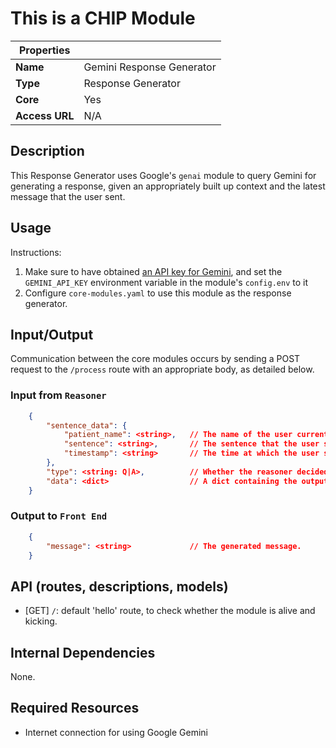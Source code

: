 # This is a CHIP Module
| Properties    |                     |
| ------------- | -------------       |
| **Name**      | Gemini Response Generator |
| **Type**      | Response Generator  |
| **Core**      | Yes |
| **Access URL**       | N/A                 |

## Description
This Response Generator uses Google's `genai` module to query Gemini for generating a response, given an appropriately built up context and the latest message that the user sent.

## Usage
Instructions:
1. Make sure to have obtained [an API key for Gemini](https://ai.google.dev/gemini-api/docs/api-key), and set the `GEMINI_API_KEY` environment variable in the module's `config.env` to it
2. Configure `core-modules.yaml` to use this module as the response generator.

## Input/Output
Communication between the core modules occurs by sending a POST request to the `/process` route with an appropriate body, as detailed below.

### Input from `Reasoner`
```JSON
	{
        "sentence_data": {
            "patient_name": <string>,   // The name of the user currently chatting.
            "sentence": <string>,       // The sentence that the user submitted.
            "timestamp": <string>       // The time at which the user submitted the sentence (ISO format).
        },
		"type": <string: Q|A>,          // Whether the reasoner decided to give an answer (A) or to request more information (Q).
		"data": <dict>                  // A dict containing the output of the reasoner.
	}
```
### Output to `Front End`
```JSON
    {
        "message": <string>             // The generated message.
    }
```
## API (routes, descriptions, models)
- [GET] `/`: default 'hello' route, to check whether the module is alive and kicking.

## Internal Dependencies
None.

## Required Resources
- Internet connection for using Google Gemini